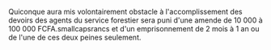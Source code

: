 Quiconque aura mis volontairement obstacle à
l'accomplissement des devoirs des agents du service forestier sera puni
d'une amende de 10 000 à 100 000 FCFA.smallcapsrancs et d'un
emprisonnement de 2 mois à 1 an ou de l'une de ces deux peines
seulement.